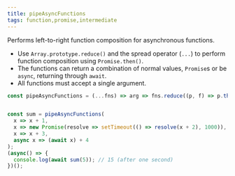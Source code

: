 ```yaml
---
title: pipeAsyncFunctions
tags: function,promise,intermediate
---
```


Performs left-to-right function composition for asynchronous functions.

- Use `Array.prototype.reduce()` and the spread operator (`...`) to perform function composition using `Promise.then()`.
- The functions can return a combination of normal values, `Promise`s or be `async`, returning through `await`.
- All functions must accept a single argument.

```js
const pipeAsyncFunctions = (...fns) => arg => fns.reduce((p, f) => p.then(f), Promise.resolve(arg));
```

```js

const sum = pipeAsyncFunctions(
  x => x + 1,
  x => new Promise(resolve => setTimeout(() => resolve(x + 2), 1000)),
  x => x + 3,
  async x => (await x) + 4
);
(async() => {
  console.log(await sum(5)); // 15 (after one second)
})();
```
